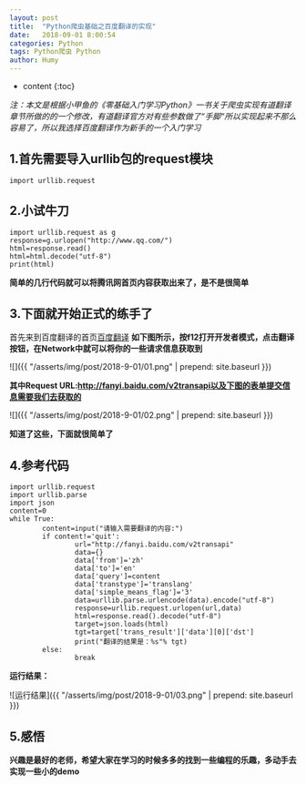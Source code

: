 ```yaml
---
layout: post
title:  "Python爬虫基础之百度翻译的实现"
date:   2018-09-01 8:00:54
categories: Python
tags: Python爬虫 Python
author: Humy
---
```

* content
{:toc}

*注：本文是根据小甲鱼的《零基础入门学习Python》一书关于爬虫实现有道翻译章节所做的的一个修改，有道翻译官方对有些参数做了“手脚“所以实现起来不那么容易了，所以我选择百度翻译作为新手的一个入门学习*

## 1.首先需要导入urllib包的request模块

`import urllib.request`




## 2.小试牛刀

```
import urllib.request as g
response=g.urlopen("http://www.qq.com/")
html=response.read()
html=html.decode("utf-8")
print(html)
```

**简单的几行代码就可以将腾讯网首页内容获取出来了，是不是很简单**

## 3.下面就开始正式的练手了

首先来到百度翻译的首页[百度翻译](http://fanyi.baidu.com/)
**如下图所示，按f12打开开发者模式，点击翻译按钮，在Network中就可以将你的一些请求信息获取到**

![]({{ "/asserts/img/post/2018-9-01/01.png" | prepend: site.baseurl }})

**其中Request URL:http://fanyi.baidu.com/v2transapi以及下图的表单提交信息需要我们去获取的**

![]({{ "/asserts/img/post/2018-9-01/02.png" | prepend: site.baseurl }})

**知道了这些，下面就很简单了**

## 4.参考代码

```
import urllib.request
import urllib.parse
import json
content=0
while True:
        content=input("请输入需要翻译的内容:")
        if content!='quit':
                url="http://fanyi.baidu.com/v2transapi"
                data={}
                data['from']='zh'
                data['to']='en'
                data['query']=content
                data['transtype']='translang'
                data['simple_means_flag']='3'
                data=urllib.parse.urlencode(data).encode("utf-8")
                response=urllib.request.urlopen(url,data)
                html=response.read().decode("utf-8")
                target=json.loads(html)
                tgt=target['trans_result']['data'][0]['dst']
                print("翻译的结果是：%s"% tgt)
        else:
                break
```

**运行结果：**

![运行结果]({{ "/asserts/img/post/2018-9-01/03.png" | prepend: site.baseurl }})

## 5.感悟
**兴趣是最好的老师，希望大家在学习的时候多多的找到一些编程的乐趣，多动手去实现一些小的demo**